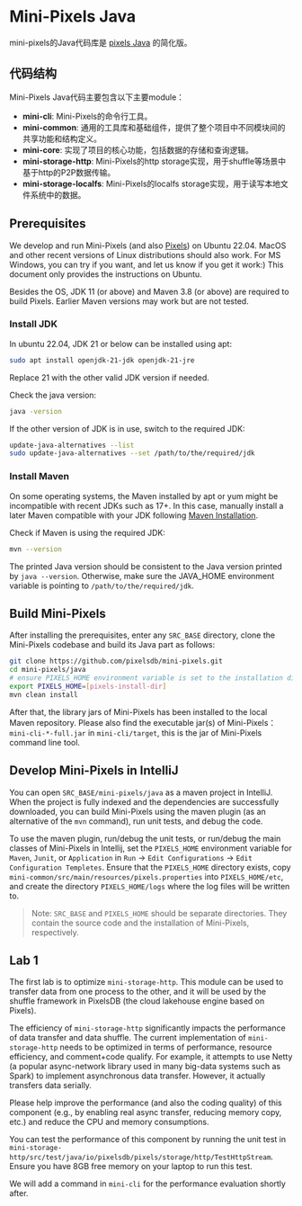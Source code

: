 # Mini-Pixels Java

mini-pixels的Java代码库是 [pixels Java](https://github.com/pixelsdb/pixels) 的简化版。

## 代码结构

Mini-Pixels Java代码主要包含以下主要module：

- **mini-cli**: Mini-Pixels的命令行工具。
- **mini-common**: 通用的工具库和基础组件，提供了整个项目中不同模块间的共享功能和结构定义。
- **mini-core**: 实现了项目的核心功能，包括数据的存储和查询逻辑。
- **mini-storage-http**: Mini-Pixels的http storage实现，用于shuffle等场景中基于http的P2P数据传输。
- **mini-storage-localfs**: Mini-Pixels的localfs storage实现，用于读写本地文件系统中的数据。

## Prerequisites

We develop and run Mini-Pixels (and also [Pixels](https://github.com/pixelsdb/pixels)) on Ubuntu 22.04. MacOS and other recent versions of Linux distributions should also work.
For MS Windows, you can try if you want, and let us know if you get it work:)
This document only provides the instructions on Ubuntu.

Besides the OS, JDK 11 (or above) and Maven 3.8 (or above) are required to build Pixels. Earlier Maven versions may work but are not tested.

### Install JDK

In ubuntu 22.04, JDK 21 or below can be installed using apt:
```bash
sudo apt install openjdk-21-jdk openjdk-21-jre
```
Replace 21 with the other valid JDK version if needed.

Check the java version:
```bash
java -version
```
If the other version of JDK is in use, switch to the required JDK:
```bash
update-java-alternatives --list
sudo update-java-alternatives --set /path/to/the/required/jdk
```

### Install Maven
On some operating systems, the Maven installed by apt or yum might be incompatible with recent JDKs such as 17+. 
In this case, manually install a later Maven compatible with your JDK following [Maven Installation](https://maven.apache.org/install.html).

Check if Maven is using the required JDK:
```bash
mvn --version
```
The printed Java version should be consistent to the Java version printed by `java --version`.
Otherwise, make sure the JAVA_HOME environment variable is pointing to `/path/to/the/required/jdk`.

## Build Mini-Pixels

After installing the prerequisites, enter any `SRC_BASE` directory, clone the Mini-Pixels codebase and build its Java part as follows:
```bash
git clone https://github.com/pixelsdb/mini-pixels.git
cd mini-pixels/java
# ensure PIXELS_HOME environment variable is set to the installation directory of Mini-Pixels (not SRC_BASE).
export PIXELS_HOME=[pixels-install-dir]
mvn clean install
```

After that, the library jars of Mini-Pixels has been installed to the local Maven repository.
Please also find the executable jar(s) of Mini-Pixels：
`mini-cli-*-full.jar` in `mini-cli/target`, this is the jar of Mini-Pixels command line tool.

## Develop Mini-Pixels in IntelliJ

You can open `SRC_BASE/mini-pixels/java` as a maven project in IntelliJ.
When the project is fully indexed and the dependencies are successfully downloaded,
you can build Mini-Pixels using the maven plugin (as an alternative of the `mvn` command), run unit tests, and debug the code.

To use the maven plugin, run/debug the unit tests, or run/debug the main classes of Mini-Pixels in Intellij, set the `PIXELS_HOME` environment
variable for `Maven`, `Junit`, or `Application` in `Run` -> `Edit Configurations` -> `Edit Configuration Templetes`.
Ensure that the `PIXELS_HOME` directory exists, copy `mini-common/src/main/resources/pixels.properties` into `PIXELS_HOME/etc`,
and create the directory `PIXELS_HOME/logs` where the log files will be written to.

> Note: `SRC_BASE` and `PIXELS_HOME` should be separate directories. They contain the source code and the installation of Mini-Pixels, respectively.

## Lab 1

The first lab is to optimize `mini-storage-http`. This module can be used to transfer data from one process to the other, and it will be used by the
shuffle framework in PixelsDB (the cloud lakehouse engine based on Pixels).

The efficiency of `mini-storage-http` significantly impacts the performance of data transfer and data shuffle.
The current implementation of `mini-storage-http` needs to be optimized in terms of performance, resource efficiency, and comment+code qualify.
For example, it attempts to use Netty (a popular async-network library used in many big-data systems such as Spark) to implement asynchronous data transfer.
However, it actually transfers data serially.

Please help improve the performance (and also the coding quality) of this component (e.g., by enabling real async transfer, reducing memory copy, etc.) and reduce the CPU and memory consumptions.

You can test the performance of this component by running the unit test in `mini-storage-http/src/test/java/io/pixelsdb/pixels/storage/http/TestHttpStream`.
Ensure you have 8GB free memory on your laptop to run this test.

We will add a command in `mini-cli` for the performance evaluation shortly after.